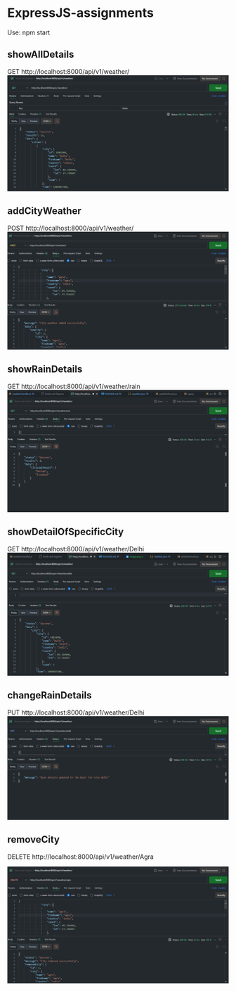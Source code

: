 # ExpressJS-assignments

Use: npm start
## showAllDetails
GET http://localhost:8000/api/v1/weather/
![alt text](images/image.png)
## addCityWeather
POST http://localhost:8000/api/v1/weather/
![alt text](images/2.png)

## showRainDetails
GET http://localhost:8000/api/v1/weather/rain
![alt text](<images/rain details.png>)

## showDetailOfSpecificCity
GET http://localhost:8000/api/v1/weather/Delhi
![alt text](images/specific.png)
## changeRainDetails 
PUT http://localhost:8000/api/v1/weather/Delhi
![alt text](<images/update rain.png>)

## removeCity
DELETE http://localhost:8000/api/v1/weather/Agra

![alt text](images/delete.png)